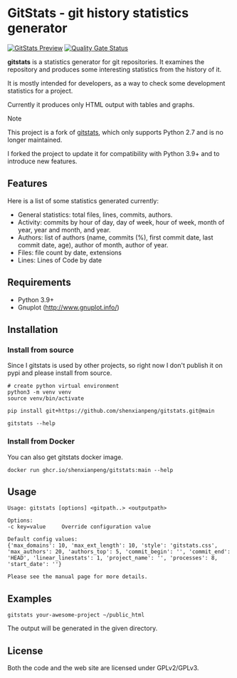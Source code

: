 # GitStats - git history statistics generator

[![GitStats Preview](https://github.com/shenxianpeng/gitstats/actions/workflows/preview.yml/badge.svg)](https://github.com/shenxianpeng/gitstats/actions/workflows/preview.yml)
[![Quality Gate Status](https://sonarcloud.io/api/project_badges/measure?project=shenxianpeng_gitstats&metric=alert_status)](https://sonarcloud.io/summary/new_code?id=shenxianpeng_gitstats)

**gitstats** is a statistics generator for git repositories. It examines the repository and produces some interesting statistics from the history of it.

It is mostly intended for developers, as a way to check some development statistics for a project.

Currently it produces only HTML output with tables and graphs.

> [!NOTE]
> This project is a fork of [gitstats](https://github.com/hoxu/gitstats), which only supports Python 2.7 and is no longer maintained.
>
> I forked the project to update it for compatibility with Python 3.9+ and to introduce new features.

## Features

Here is a list of some statistics generated currently:

* General statistics: total files, lines, commits, authors.
* Activity: commits by hour of day, day of week, hour of week, month of year, year and month, and year.
* Authors: list of authors (name, commits (%), first commit date, last commit date, age), author of month, author of year.
* Files: file count by date, extensions
* Lines: Lines of Code by date

## Requirements

- Python 3.9+
- Gnuplot (http://www.gnuplot.info/)

## Installation

### Install from source

Since I gitstats is used by other projects, so right now I don't publish it on pypi and please install from source.

```
# create python virtual environment
python3 -m venv venv
source venv/bin/activate

pip install git+https://github.com/shenxianpeng/gitstats.git@main

gitstats --help
```

### Install from Docker

You can also get gitstats docker image.

```
docker run ghcr.io/shenxianpeng/gitstats:main --help
```


## Usage

```
Usage: gitstats [options] <gitpath..> <outputpath>

Options:
-c key=value     Override configuration value

Default config values:
{'max_domains': 10, 'max_ext_length': 10, 'style': 'gitstats.css', 'max_authors': 20, 'authors_top': 5, 'commit_begin': '', 'commit_end': 'HEAD', 'linear_linestats': 1, 'project_name': '', 'processes': 8, 'start_date': ''}

Please see the manual page for more details.
```

## Examples

```
gitstats your-awesome-project ~/public_html
```

The output will be generated in the given directory.

## License

Both the code and the web site are licensed under GPLv2/GPLv3.
